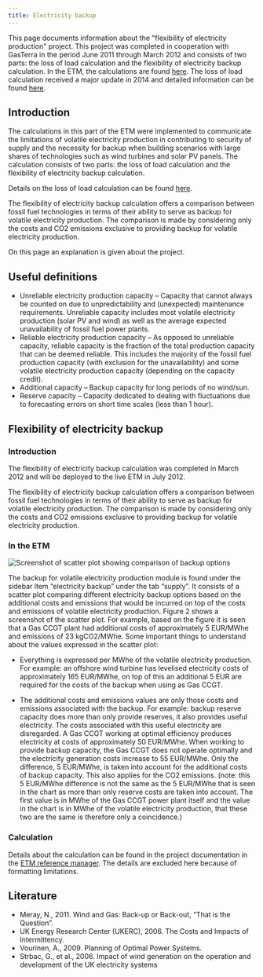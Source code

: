 ```yaml
---
title: Electricity backup
---
```


This page documents information about the "flexibility of electricity production" project. This project was completed in cooperation with GasTerra in the period June 2011 through March 2012 and consists of two parts: the loss of load calculation and the flexibility of electricity backup calculation. In the ETM, the calculations are found [here](http://pro.et-model.com/scenario/supply/electricity_backup/security-of-supply#security-of-supply). The loss of load calculation received a major update in 2014 and detailed information can be found [here](/loss-of-load-expectation).

## Introduction

The calculations in this part of the ETM were implemented to communicate the limitations of volatile electricity production in contributing to security of supply and the necessity for backup when building scenarios with large shares of technologies such as wind turbines and solar PV panels. The calculation consists of two parts: the loss of load calculation and the flexibility of electricity backup calculation.

Details on the loss of load calculation can be found [here](/loss-of-load-expectation.md).

The flexibility of electricity backup calculation offers a comparison between fossil fuel technologies in terms of their ability to serve as backup for volatile electricity production. The comparison is made by considering only the costs and CO2 emissions exclusive to providing backup for volatile electricity production.

On this page an explanation is given about the project.

## Useful definitions

* Unreliable electricity production capacity – Capacity that cannot always be counted on due to unpredictability and (unexpected) maintenance requirements. Unreliable capacity includes most volatile electricity production (solar PV and wind) as well as the average expected unavailability of fossil fuel power plants.
* Reliable electricity production capacity – As opposed to unreliable capacity, reliable capacity is the fraction of the total production capacity that can be deemed reliable. This includes the majority of the fossil fuel production capacity (with exclusion for the unavailability) and some volatile electricity production capacity (depending on the capacity credit).
* Additional capacity – Backup capacity for long periods of no wind/sun.
* Reserve capacity – Capacity dedicated to dealing with fluctuations due to forecasting errors on short time scales (less than 1 hour).


## Flexibility of electricity backup

### Introduction

The flexibility of electricity backup calculation was completed in March 2012 and will be deployed to the live ETM in July 2012.

The flexibility of electricity backup calculation offers a comparison between fossil fuel technologies in terms of their ability to serve as backup for volatile electricity production. The comparison is made by considering only the costs and CO2 emissions exclusive to providing backup for volatile electricity production.

### In the ETM

![Screenshot of scatter plot showing comparison of backup options](/img/docs/Flexibility_scatter_plot.jpg)

The backup for volatile electricity production module is found under the sidebar item “electricity backup” under the tab “supply”. It consists of a scatter plot comparing different electricity backup options based on the additional costs and emissions that would be incurred on top of the costs and emissions of volatile electricity production. Figure 2 shows a screenshot of the scatter plot. For example, based on the figure it is seen that a Gas CCGT plant had additional costs of approximately 5 EUR/MWhe and emissions of 23 kgCO2/MWhe. Some important things to understand about the values expressed in the scatter plot:

* Everything is expressed per MWhe of the volatile electricity production. For example: an offshore wind turbine has levelised electricity costs of approximately 165 EUR/MWhe, on top of this an additional 5 EUR are required for the costs of the backup when using as Gas CCGT.

* The additional costs and emissions values are only those costs and emissions associated with the backup. For example: backup reserve capacity does more than only provide reserves, it also provides useful electricity. The costs associated with this useful electricity are disregarded. A Gas CCGT working at optimal efficiency produces electricity at costs of approximately 50 EUR/MWhe. When working to provide backup capacity, the Gas CCGT does not operate optimally and the electricity generation costs increase to 55 EUR/MWhe. Only the difference, 5 EUR/MWhe, is taken into account for the additional costs of backup capacity. This also applies for the CO2 emissions. (note: this 5 EUR/MWhe difference is not the same as the 5 EUR/MWhe that is seen in the chart as more than only reserve costs are taken into account. The first value is in MWhe of the Gas CCGT power plant itself and the value in the chart is in MWhe of the volatile electricity production, that these two are the same is therefore only a coincidence.)

### Calculation

Details about the calculation can be found in the project documentation in the [ETM reference manager](http://refman.et-model.com/publications/1705). The details are excluded here because of formatting limitations.

## Literature

* Meray, N., 2011. Wind and Gas: Back-up or Back-out, “That is the Question”.
* UK Energy Research Center (UKERC), 2006. The Costs and Impacts of Intermittency.
* Vourinen, A., 2009. Planning of Optimal Power Systems.
* Strbac, G., et al., 2006. Impact of wind generation on the operation and development of the UK electricity systems
